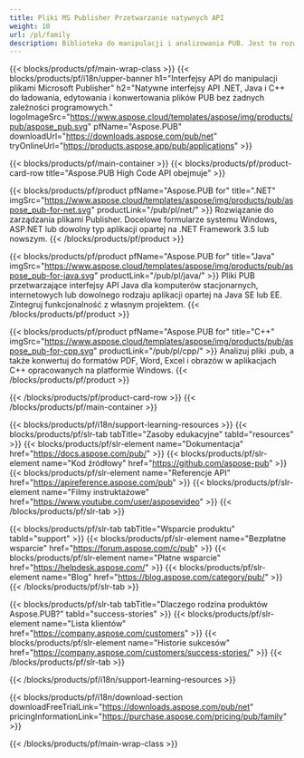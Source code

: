 ```yaml
---
title: Pliki MS Publisher Przetwarzanie natywnych API
weight: 10
url: /pl/family
description: Biblioteka do manipulacji i analizowania PUB. Jest to rozwiązanie API do ładowania, edytowania, renderowania i konwertowania plików MS Publisher do plików PDF na dowolnej platformie.
---
```


{{< blocks/products/pf/main-wrap-class >}}
{{< blocks/products/pf/i18n/upper-banner h1="Interfejsy API do manipulacji plikami Microsoft Publisher" h2="Natywne interfejsy API .NET, Java i C++ do ładowania, edytowania i konwertowania plików PUB bez żadnych zależności programowych." logoImageSrc="https://www.aspose.cloud/templates/aspose/img/products/pub/aspose_pub.svg" pfName="Aspose.PUB" downloadUrl="https://downloads.aspose.com/pub/net" tryOnlineUrl="https://products.aspose.app/pub/applications" >}}

{{< blocks/products/pf/main-container >}}
{{< blocks/products/pf/product-card-row title="Aspose.PUB High Code API obejmuje" >}}

{{< blocks/products/pf/product pfName="Aspose.PUB for" title=".NET" imgSrc="https://www.aspose.cloud/templates/aspose/img/products/pub/aspose_pub-for-net.svg" productLink="/pub/pl/net/" >}}
Rozwiązanie do zarządzania plikami Publisher. Docelowe formularze systemu Windows, ASP.NET lub dowolny typ aplikacji opartej na .NET Framework 3.5 lub nowszym.
{{< /blocks/products/pf/product >}}

{{< blocks/products/pf/product pfName="Aspose.PUB for" title="Java" imgSrc="https://www.aspose.cloud/templates/aspose/img/products/pub/aspose_pub-for-java.svg" productLink="/pub/pl/java/" >}}
Pliki PUB przetwarzające interfejsy API Java dla komputerów stacjonarnych, internetowych lub dowolnego rodzaju aplikacji opartej na Java SE lub EE. Zintegruj funkcjonalność z własnym projektem.
{{< /blocks/products/pf/product >}}

{{< blocks/products/pf/product pfName="Aspose.PUB for" title="C++" imgSrc="https://www.aspose.cloud/templates/aspose/img/products/pub/aspose_pub-for-cpp.svg" productLink="/pub/pl/cpp/" >}}
Analizuj pliki .pub, a także konwertuj do formatów PDF, Word, Excel i obrazów w aplikacjach C++ opracowanych na platformie Windows.
{{< /blocks/products/pf/product >}}

{{< /blocks/products/pf/product-card-row >}}
{{< /blocks/products/pf/main-container >}}

{{< blocks/products/pf/i18n/support-learning-resources >}}
{{< blocks/products/pf/slr-tab tabTitle="Zasoby edukacyjne" tabId="resources" >}}
{{< blocks/products/pf/slr-element name="Dokumentacja" href="https://docs.aspose.com/pub/" >}}
{{< blocks/products/pf/slr-element name="Kod źródłowy" href="https://github.com/aspose-pub" >}}
{{< blocks/products/pf/slr-element name="Referencje API" href="https://apireference.aspose.com/pub" >}}
{{< blocks/products/pf/slr-element name="Filmy instruktażowe" href="https://www.youtube.com/user/asposevideo" >}}
{{< /blocks/products/pf/slr-tab >}}

{{< blocks/products/pf/slr-tab tabTitle="Wsparcie produktu" tabId="support" >}}
{{< blocks/products/pf/slr-element name="Bezpłatne wsparcie" href="https://forum.aspose.com/c/pub" >}}
{{< blocks/products/pf/slr-element name="Płatne wsparcie" href="https://helpdesk.aspose.com/" >}}
{{< blocks/products/pf/slr-element name="Blog" href="https://blog.aspose.com/category/pub/" >}}
{{< /blocks/products/pf/slr-tab >}}

{{< blocks/products/pf/slr-tab tabTitle="Dlaczego rodzina produktów Aspose.PUB?" tabId="success-stories" >}}
{{< blocks/products/pf/slr-element name="Lista klientów" href="https://company.aspose.com/customers" >}}
{{< blocks/products/pf/slr-element name="Historie sukcesów" href="https://company.aspose.com/customers/success-stories/" >}}
{{< /blocks/products/pf/slr-tab >}}

{{< /blocks/products/pf/i18n/support-learning-resources >}}

{{< blocks/products/pf/i18n/download-section downloadFreeTrialLink="https://downloads.aspose.com/pub/net" pricingInformationLink="https://purchase.aspose.com/pricing/pub/family" >}}

{{< /blocks/products/pf/main-wrap-class >}}